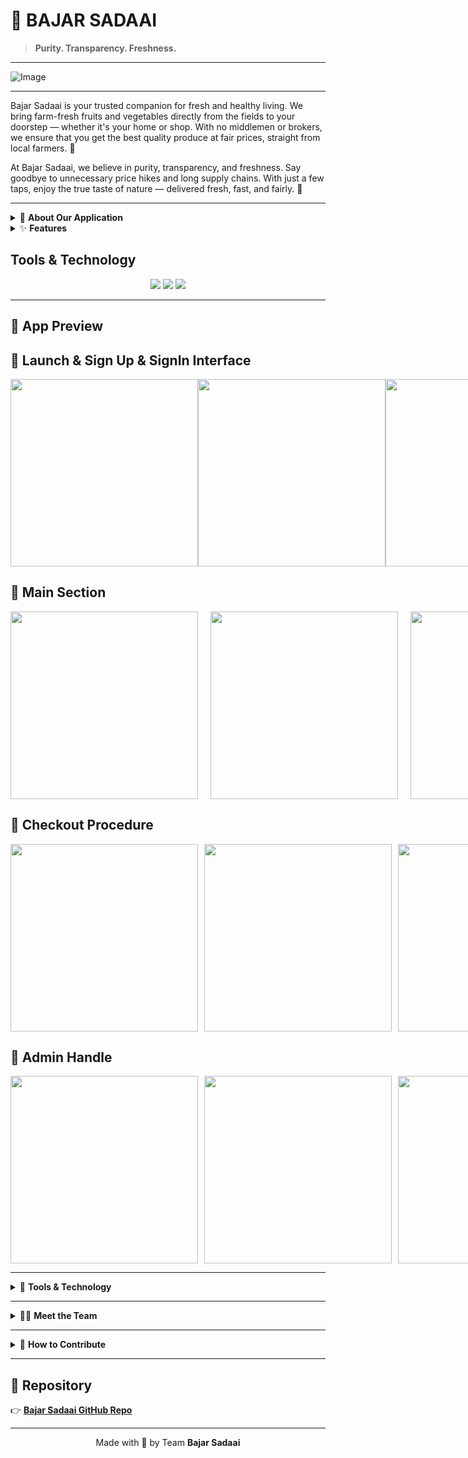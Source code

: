 # 🥦 BAJAR SADAAI

> **Purity. Transparency. Freshness.**

---

![Image](https://github.com/user-attachments/assets/4d603041-1172-4d8f-a32f-49837c3a8493)

---

</p>
Bajar Sadaai is your trusted companion for fresh and
healthy living. We bring farm-fresh fruits and
vegetables directly from the fields to your doorstep —
whether it's your home or shop. With no middlemen
or brokers, we ensure that you get the best quality
produce at fair prices, straight from local farmers. 🌱

At Bajar Sadaai, we believe in purity, transparency, and
freshness. Say goodbye to unnecessary price hikes and
long supply chains. With just a few taps, enjoy the true
taste of nature — delivered fresh, fast, and fairly. 🌱

---

<details>
<summary>📲 <strong>About Our Application</strong></summary>

**Bajar Sadaai** empowers users to shop healthy and local.

- 🚜 Fresh fruits and vegetables sourced directly from farmers  
- 🏪 Delivered to your **home** or **shop**  
- 🧾 No brokers, no hidden fees  
- 💚 Fair pricing, transparent system

</details>

<details>
<summary>✨ <strong>Features</strong></summary>

| Feature            | Description                                      |
|--------------------|--------------------------------------------------|
| 🏡 Home Page        | Clean, intuitive UI to get started               |
| 🛍️ Product View     | Browse farm-fresh fruits and vegetables          |
| 🧺 Cart             | Add, update, and manage your fresh picks         |
| 💳 Payment Gateway  | Secure checkout via integrated payment system    |
| 🛠️ Admin Dashboard  | Tools for both **admin** and **field team** to manage stock and logistics |

</details>

##  Tools & Technology

<p align="center">
  <img src="https://img.shields.io/badge/Built%20With-Flutter-blue?style=for-the-badge&logo=flutter" />
  <img src="https://img.shields.io/badge/Backend-Firebase-orange?style=for-the-badge&logo=firebase" />
  <img src="https://img.shields.io/badge/Design-Figma-red?style=for-the-badge&logo=figma" />
</p>

---

## 📸 App Preview
## 📸 Launch & Sign Up & SignIn Interface

<div style="display: flex; justify-content: space-between;">
  <img src="https://github.com/user-attachments/assets/5decbbd5-fa63-4260-9671-a59db3ded281" width="300" />
  <img src="https://github.com/user-attachments/assets/17e96815-4949-4521-b563-75fe663763a4" width="300" />
  <img src="https://github.com/user-attachments/assets/71b5e619-9566-424f-96ce-440c3122aefa" width="300" />
</div>


## 📸 Main Section 

<div style="display: flex; gap: 20px;">
  <img src="https://github.com/user-attachments/assets/4b8f3080-c3f6-4c40-a6c7-f05d3e2b5cac" width="300"/>
  <img src="https://github.com/user-attachments/assets/1ca7e375-9a84-4fcf-b3d6-8948f6c4d185" width="300"/>
  <img src="https://github.com/user-attachments/assets/7079e2b7-3b83-4da4-b328-de49766f1039" width="300"/>
</div>

## 📸 Checkout Procedure

<div style="display: flex; gap: 10px;">
  <img src="https://github.com/user-attachments/assets/855a200c-8fbd-4cf0-b572-ab42427254f3" width="300"/>
  <img src="https://github.com/user-attachments/assets/9bf70290-ca2f-4e3a-995d-8abb880bd7a6" width="300"/>
  <img src="https://github.com/user-attachments/assets/f28e06b7-a111-4e12-9e86-2e07dba277c2" width="300"/>
</div>

## 📸 Admin Handle

<div style="display: flex; gap: 10px;">
  <img src="https://github.com/user-attachments/assets/f6aea40f-b204-4ab3-a0d4-fa8069dca930" width="300"/>
  <img src="https://github.com/user-attachments/assets/34da575e-8e54-4a21-b740-a602027eb1cd" width="300"/>
  <img src="https://github.com/user-attachments/assets/0ef11799-4a23-424f-a8c3-f6dcb8a68deb" width="300"/>
</div>









---

<details>
<summary>🧰 <strong>Tools & Technology</strong></summary>

| Stack    | Purpose              |
|----------|----------------------|
| 🎨 Figma | UI/UX Design         |
| 📱 Flutter | Frontend Development |
| 🔥 Firebase | Backend, Auth, Realtime DB |

</details>

---

<details>
<summary>👨‍💻 <strong>Meet the Team</strong></summary>

| Member                 | Role         |
|------------------------|--------------|
| Jahangir Alam Tamal    | UI/Ux Design & Development |
| Sazzadur Mahmud Joy    | Backend, Repo Admin |
| Anika Afrin            | Frontend Development |
| Lamia Akter Liza       | Field Ops & Support |

</details>

---

<details>
<summary>🤝 <strong>How to Contribute</strong></summary>

We’d ❤️ your help in making Bajar Sadaai even better!

### 🧑‍💻 Steps to Contribute

1. **Fork the repository**
2. Clone your fork:
    ```bash
    git clone https://github.com/smjoy222/bazar_sadaai_app.git
    ```
3. Create your feature branch:
    ```bash
    git checkout -b feature/your-feature-name
    ```
4. Commit your changes:
    ```bash
    git commit -m "Add: your feature"
    ```
5. Push to GitHub:
    ```bash
    git push origin feature/your-feature-name
    ```
6. Open a Pull Request at:
   [📬 GitHub Pull Requests](https://github.com/smjoy222/bazar_sadaai_app/pulls)

> Need help? Open an issue or reach out to the team!

</details>

---

## 🔗 Repository

👉 [**Bajar Sadaai GitHub Repo**](https://github.com/smjoy222/bazar_sadaai_app)

---

<p align="center">
  Made with 💚 by Team <strong>Bajar Sadaai</strong>
</p>
